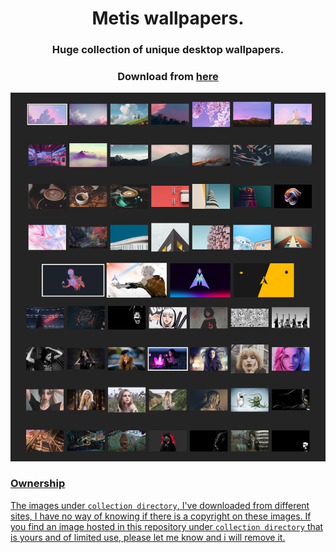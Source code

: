 <h1 align=center> Metis wallpapers.</h1>
<h3 align=center> Huge collection of unique desktop wallpapers.</h3>
<h3 align=center> Download from <a href=https://wallpapers.metislinux.org>here</h3>

![few of my wallpaper previews](preview.jpg)
### Ownership
The images under `collection directory`, I've downloaded from different sites, I have no way of knowing if there is a copyright on these images. If you find an image hosted in this repository under `collection directory` that is yours and of limited use, please let me know and i will remove it.

